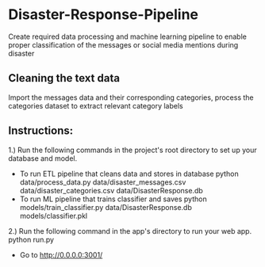 # Disaster-Response-Pipeline
Create required data processing and machine learning pipeline to enable proper classification of the messages or social media mentions during disaster

## Cleaning the text data
Import the messages data and their corresponding categories, process the categories dataset to extract relevant category labels

## Instructions:

 1.) Run the following commands in the project's root directory to set up your database and model.

 - To run ETL pipeline that cleans data and stores in database 
    python data/process_data.py data/disaster_messages.csv data/disaster_categories.csv data/DisasterResponse.db
 - To run ML pipeline that trains classifier and saves 
    python models/train_classifier.py data/DisasterResponse.db models/classifier.pkl

 2.) Run the following command in the app's directory to run your web app. 
    python run.py

 - Go to http://0.0.0.0:3001/
